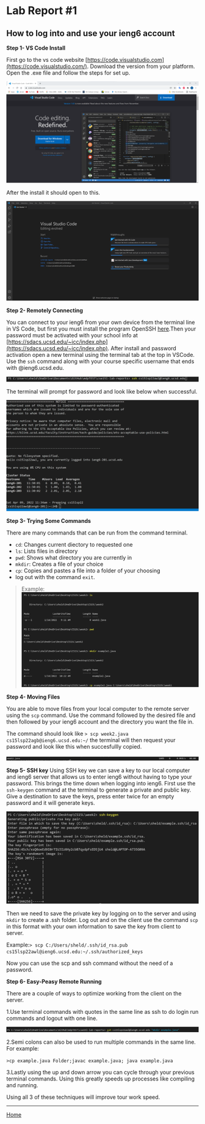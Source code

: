# Lab Report #1
## How to log into and use your ieng6 account
**Step 1- VS Code Install**

First go to the vs code website [https://code.visualstudio.com](https://code.visualstudio.com/). Download the version from your platform. Open the .exe file and follow the steps for set up. 

![VScodesc](VsCodeSC.png)

After the install it should open to this.

![VScode](VSCodeIntro.png)

**Step 2- Remotely Connecting**

You can connect to your ieng6 from your own device from the terminal line in VS Code, but first you must install the program OpenSSH [here](https://docs.microsoft.com/en-us/windows-server/administration/openssh/openssh_install_firstuse).Then your password must be activated with your school info at [https://sdacs.ucsd.edu/~icc/index.php](https://sdacs.ucsd.edu/~icc/index.php). After install and password activation open a new terminal using the terminal tab at the top in VSCode. Use the `ssh` command along with your course specific username that ends with @ieng6.ucsd.edu.

![sshCommand](sshCommand.png)

The terminal will prompt for password and look like below when successful.


![sshIn](succLogin.png)





**Step 3- Trying Some Commands**

There are many commands that can be run from the command terminal.

* `cd`: Changes current diectory to requested one
* `ls`: Lists files in directory
* `pwd`: Shows what directory you are currently in
* `mkdir`: Creates a file of your choice
* `cp`: Copies and pastes a file into a folder of your choosing
* log out with the command `exit`.
>Example:
![Commands](CommonCommands.png)


**Step 4- Moving Files**

You are able to move files from your local computer to the remote server using the `scp` command. Use the command followed by the desired file and then followed by your ieng6 account and the directory you want the file in.

The command should look like `> scp week2.java cs15lsp22agb@ieng6.ucsd.edu:~/`
the terminal will then request your password and look like this when succesfullly copied.

![image](scpDone.png)


**Step 5- SSH key**
Using SSH key we can save a key to our local computer and ieng6 server that allows us to enter ieng6 without having to type your password. This brings the time down when logging into ieng6. First use the `ssh-keygen` command at the terminal to generate a private and public key. Give a destination to save the keys, press enter twice for an empty password and it will generate keys.

![sshKeygen](sshKeygen.png)

Then we need to save the private key by logging on to the server and using `mkdir` to create a .ssh folder. Log out and on the client use the command `scp` in this format with your own information to save the key from client to server.

Example:`> scp C:/Users/sheld/.ssh/id_rsa.pub cs15lsp22awl@ieng6.ucsd.edu:~/.ssh/authorized_keys`

 Now you can use the scp and ssh command without the need of a password.



**Step 6- Easy-Peasy Remote Running**

There are a couple of ways to optimize working from the client on the server.

1.Use terminal commands with quotes in the same line as ssh to do login run commands and logout with one line.

![quoteCommand](exampleCommand.png)

2.Semi colons can also be used to run multiple commands in the same line. For example:

`>cp example.java Folder;javac example.java; java example.java`

3.Lastly using the up and down arrow you can cycle through your previous terminal commands. Using this greatly speeds up processes like compiling and running.

Using all 3 of these techniques will improve tour work speed.


---

[Home](https://sheldon-f.github.io/cse15l-lab-reports/)